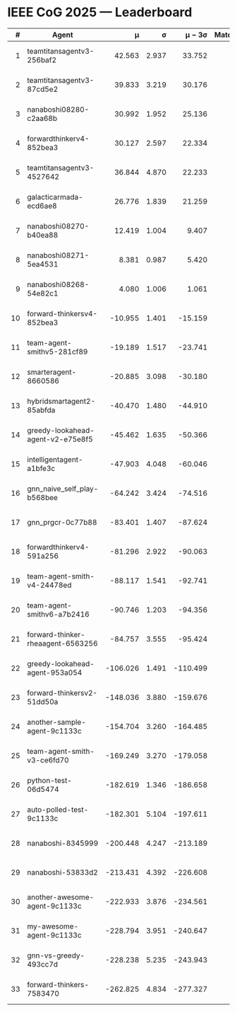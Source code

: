 # IEEE CoG 2025 — Leaderboard

| # | Agent | μ | σ | μ − 3σ | Matches | Updated |
|---:|---|---:|---:|---:|---:|---|
| 1 | teamtitansagentv3-256baf2 | 42.563 | 2.937 | 33.752 | 540 | 2025-09-01 01:10 |
| 2 | teamtitansagentv3-87cd5e2 | 39.833 | 3.219 | 30.176 | 580 | 2025-09-01 01:10 |
| 3 | nanaboshi08280-c2aa68b | 30.992 | 1.952 | 25.136 | 680 | 2025-09-01 01:10 |
| 4 | forwardthinkerv4-852bea3 | 30.127 | 2.597 | 22.334 | 586 | 2025-09-01 01:10 |
| 5 | teamtitansagentv3-4527642 | 36.844 | 4.870 | 22.233 | 460 | 2025-09-01 01:10 |
| 6 | galacticarmada-ecd6ae8 | 26.776 | 1.839 | 21.259 | 660 | 2025-09-01 01:10 |
| 7 | nanaboshi08270-b40ea88 | 12.419 | 1.004 | 9.407 | 620 | 2025-09-01 01:10 |
| 8 | nanaboshi08271-5ea4531 | 8.381 | 0.987 | 5.420 | 640 | 2025-09-01 01:10 |
| 9 | nanaboshi08268-54e82c1 | 4.080 | 1.006 | 1.061 | 820 | 2025-09-01 01:10 |
| 10 | forward-thinkersv4-852bea3 | -10.955 | 1.401 | -15.159 | 340 | 2025-09-01 01:10 |
| 11 | team-agent-smithv5-281cf89 | -19.189 | 1.517 | -23.741 | 700 | 2025-09-01 01:10 |
| 12 | smarteragent-8660586 | -20.885 | 3.098 | -30.180 | 485 | 2025-09-01 01:10 |
| 13 | hybridsmartagent2-85abfda | -40.470 | 1.480 | -44.910 | 447 | 2025-09-01 01:10 |
| 14 | greedy-lookahead-agent-v2-e75e8f5 | -45.462 | 1.635 | -50.366 | 680 | 2025-09-01 01:10 |
| 15 | intelligentagent-a1bfe3c | -47.903 | 4.048 | -60.046 | 526 | 2025-09-01 01:10 |
| 16 | gnn_naive_self_play-b568bee | -64.242 | 3.424 | -74.516 | 260 | 2025-09-01 01:10 |
| 17 | gnn_prgcr-0c77b88 | -83.401 | 1.407 | -87.624 | 620 | 2025-09-01 01:10 |
| 18 | forwardthinkerv4-591a256 | -81.296 | 2.922 | -90.063 | 480 | 2025-09-01 01:10 |
| 19 | team-agent-smith-v4-24478ed | -88.117 | 1.541 | -92.741 | 600 | 2025-09-01 01:10 |
| 20 | team-agent-smithv6-a7b2416 | -90.746 | 1.203 | -94.356 | 700 | 2025-09-01 01:10 |
| 21 | forward-thinker-rheaagent-6563256 | -84.757 | 3.555 | -95.424 | 640 | 2025-09-01 01:10 |
| 22 | greedy-lookahead-agent-953a054 | -106.026 | 1.491 | -110.499 | 620 | 2025-09-01 01:10 |
| 23 | forward-thinkersv2-51dd50a | -148.036 | 3.880 | -159.676 | 360 | 2025-09-01 01:10 |
| 24 | another-sample-agent-9c1133c | -154.704 | 3.260 | -164.485 | 620 | 2025-09-01 01:10 |
| 25 | team-agent-smith-v3-ce6fd70 | -169.249 | 3.270 | -179.058 | 500 | 2025-09-01 01:10 |
| 26 | python-test-06d5474 | -182.619 | 1.346 | -186.658 | 520 | 2025-09-01 01:10 |
| 27 | auto-polled-test-9c1133c | -182.301 | 5.104 | -197.611 | 840 | 2025-09-01 01:10 |
| 28 | nanaboshi-8345999 | -200.448 | 4.247 | -213.189 | 500 | 2025-09-01 01:10 |
| 29 | nanaboshi-53833d2 | -213.431 | 4.392 | -226.608 | 560 | 2025-09-01 01:10 |
| 30 | another-awesome-agent-9c1133c | -222.933 | 3.876 | -234.561 | 760 | 2025-09-01 01:10 |
| 31 | my-awesome-agent-9c1133c | -228.794 | 3.951 | -240.647 | 640 | 2025-09-01 01:10 |
| 32 | gnn-vs-greedy-493cc7d | -228.238 | 5.235 | -243.943 | 660 | 2025-09-01 01:10 |
| 33 | forward-thinkers-7583470 | -262.825 | 4.834 | -277.327 | 540 | 2025-09-01 01:10 |
